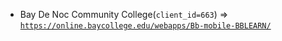  - Bay De Noc Community College(`client_id=663`) => [`https://online.baycollege.edu/webapps/Bb-mobile-BBLEARN/`](https://online.baycollege.edu/webapps/Bb-mobile-BBLEARN/)
